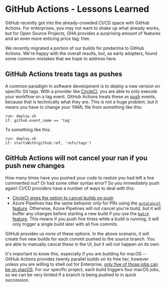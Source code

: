 # GitHub Actions - Lessons Learned

GitHub recently got into the already-crowded CI/CD space with GitHub Actions. For enterprises, you may not want to shake up what already works, but for Open Source Projects, GHA provides a surprising amount of features and an even more enticing price tag: free.

We recently migrated a portion of our builds for pmdarima to GitHub Actions. We're happy with the overall results, but, as early adopters, found some common mistakes that we hope to address here.

## GitHub Actions treats tags as pushes

A common paradigm in software development is to deploy a new version on specific Git tags. With a provider like [CircleCI](https://circleci.com/docs/2.0/workflows/#executing-workflows-for-a-git-tag), you are able to only execute your workflow on a tag event. GitHub Actions treats these as [push](https://help.github.com/en/actions/reference/workflow-syntax-for-github-actions#onpushpull_requestbranchestags) events, because that is technically what they are. This is not a huge problem, but it means you have to change your YAML file from something like this:
  
```
run: deploy.sh
if: github.event_name == 'tag'
```
  
To something like this:
	
```
run: deploy.sh
if: startsWith(github.ref, 'refs/tags')
```

## GitHub Actions will not cancel your run if you push new changes

How many times have you pushed your code to realize you had left a line commented out? Or had some other syntax error? So you immediately push again! CI/CD providers have a number of ways to deal with this:

- [CircleCI gives the option to cancel builds on push](https://circleci.com/docs/2.0/skip-build/#auto-cancelling-a-redundant-build)
- Azure Pipelines has the same behavior _only_ for PRs using the [`autoCancel` feature](https://docs.microsoft.com/en-us/azure/devops/pipelines/build/triggers?view=azure-devops&tabs=yaml#pr-triggers). Otherwise, Azure Pipelines will _not_ cancel you're build, but it will buffer any changes before starting a new build if you use the [`batch` feature](https://docs.microsoft.com/en-us/azure/devops/pipelines/build/triggers?view=azure-devops&tabs=yaml#batching-ci-runs). This means if you push five times while a build is running, it will only trigger a single build later with all five commits

GitHub provides us none of these options. In the above scenario, it will create five new builds for each commit pushed to the source branch. You are able to manually cancel these in the UI, but it will not happen on its own.

It's important to know this, especially if you are building for macOS -- GitHub Actions provides twenty parallel builds on its free tier, however unless you are willing to shell out for Enterprise, [only five of those jobs can be on macOS](https://help.github.com/en/actions/reference/workflow-syntax-for-github-actions#usage-limits). For our specific project, each build triggers four macOS jobs, so we can be very limited if a branch is being pushed to in quick succession.


